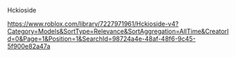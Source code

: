 Hckioside

https://www.roblox.com/library/7227971961/Hckioside-v4?Category=Models&SortType=Relevance&SortAggregation=AllTime&CreatorId=0&Page=1&Position=1&SearchId=98724a4e-48af-48f6-9c45-5f900e82a47a
